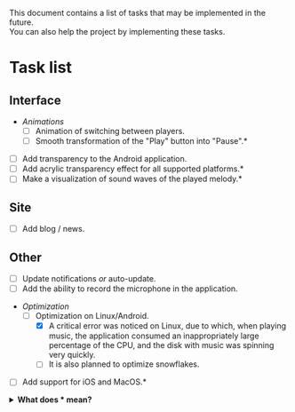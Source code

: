 This document contains a list of tasks that may be implemented in the future.<br>
You can also help the project by implementing these tasks.
# Task list
## Interface
- *Animations*
    - [ ] Animation of switching between players.
    - [ ] Smooth transformation of the "Play" button into "Pause".*
- [ ] Add transparency to the Android application.
- [ ] Add acrylic transparency effect for all supported platforms.*
- [ ] Make a visualization of sound waves of the played melody.*
## Site
- [ ] Add blog / news.
## Other
- [ ] Update notifications *or* auto-update.
- [ ] Add the ability to record the microphone in the application.
- *Optimization*
    - [ ] Optimization on Linux/Android.
        - [x] A critical error was noticed on Linux, due to which, when playing music, the application consumed an inappropriately large percentage of the CPU, and the disk with music was spinning very quickly.
        - [ ] It is also planned to optimize snowflakes.
- [ ] Add support for iOS and MacOS.*

<details>

<summary><b>What does * mean?</b></summary>

The star at the end of the task can mean these options:
* It can be very difficult to implement the task.
* The task has no priority.

So you shouldn't hope for the implementation of these tasks.

</details>